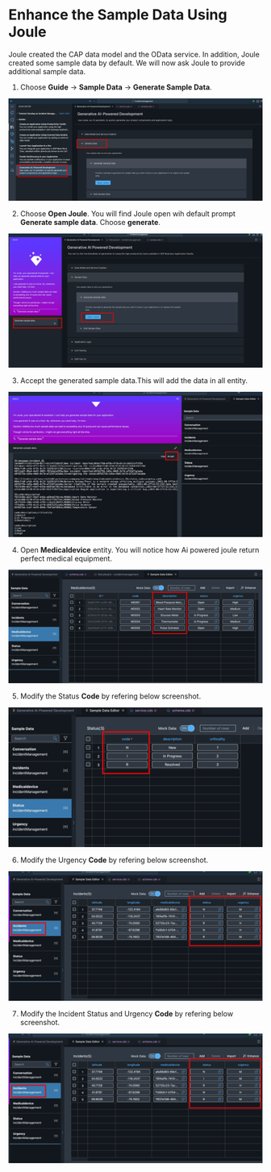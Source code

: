 # Enhance the Sample Data Using Joule

Joule created the CAP data model and the OData service. In addition, Joule created some sample data by default. We will now ask Joule to provide additional sample data.

1. Choose **Guide** -> **Sample Data** -> **Generate Sample Data**.

![](./images/guide.png)

2. Choose **Open Joule**. You will find Joule open wih default prompt **Generate sample data**. Choose **generate**.

![](./images/openjoule.png)

3. Accept the generated sample data.This will add the data in all entity.

![](./images/acceptdata.png)

4. Open **Medicaldevice** entity. You will notice how Ai powered joule return perfect medical equipment.

![](./images/medical.png)

5. Modify the Status **Code** by refering below screenshot.

![](./images/adaptstatuscode.png)

6. Modify the Urgency **Code** by refering below screenshot.

![](./images/adapturgency.png)

7. Modify the Incident Status and Urgency **Code** by refering below screenshot.

![](./images/adaptincident.png)